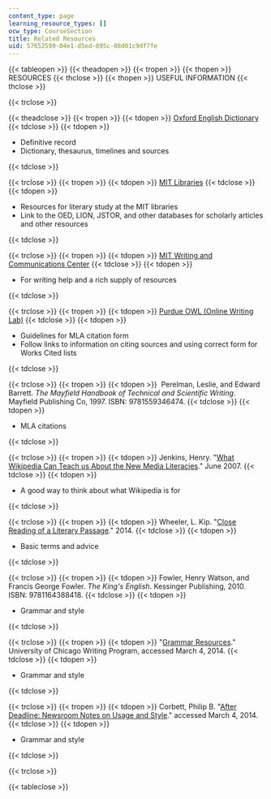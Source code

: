 ```yaml
---
content_type: page
learning_resource_types: []
ocw_type: CourseSection
title: Related Resources
uid: 57652599-04e1-d5ed-895c-08d01c9df7fe
---
```


{{< tableopen >}}
{{< theadopen >}}
{{< tropen >}}
{{< thopen >}}
RESOURCES
{{< thclose >}}
{{< thopen >}}
USEFUL INFORMATION
{{< thclose >}}

{{< trclose >}}

{{< theadclose >}}
{{< tropen >}}
{{< tdopen >}}
[Oxford English Dictionary](http://www.oed.com)
{{< tdclose >}}
{{< tdopen >}}


*   Definitive record
*   Dictionary, thesaurus, timelines and sources


{{< tdclose >}}

{{< trclose >}}
{{< tropen >}}
{{< tdopen >}}
[MIT Libraries](http://libguides.mit.edu/lit)
{{< tdclose >}}
{{< tdopen >}}


*   Resources for literary study at the MIT libraries
*   Link to the OED, LION, JSTOR, and other databases for scholarly articles and other resources


{{< tdclose >}}

{{< trclose >}}
{{< tropen >}}
{{< tdopen >}}
[MIT Writing and Communications Center](http://writing.mit.edu/wcc)
{{< tdclose >}}
{{< tdopen >}}


*   For writing help and a rich supply of resources


{{< tdclose >}}

{{< trclose >}}
{{< tropen >}}
{{< tdopen >}}
[Purdue OWL (Online Writing Lab)](https://owl.english.purdue.edu/owl/resource/747/01/)
{{< tdclose >}}
{{< tdopen >}}


*   Guidelines for MLA citation form
*   Follow links to information on citing sources and using correct form for Works Cited lists


{{< tdclose >}}

{{< trclose >}}
{{< tropen >}}
{{< tdopen >}}
 Perelman, Leslie, and Edward Barrett. _The Mayfield Handbook of Technical and Scientific Writing_. Mayfield Publishing Co, 1997. ISBN: 9781559346474.
{{< tdclose >}}
{{< tdopen >}}


*   MLA citations


{{< tdclose >}}

{{< trclose >}}
{{< tropen >}}
{{< tdopen >}}
Jenkins, Henry. "[What Wikipedia Can Teach us About the New Media Literacies](http://henryjenkins.org/2007/06/what_wikipedia_can_teach_us_ab.html)." June 2007.
{{< tdclose >}}
{{< tdopen >}}


*   A good way to think about what Wikipedia is for


{{< tdclose >}}

{{< trclose >}}
{{< tropen >}}
{{< tdopen >}}
Wheeler, L. Kip. "[Close Reading of a Literary Passage](http://web.cn.edu/kwheeler/reading_lit.html)." 2014.
{{< tdclose >}}
{{< tdopen >}}


*   Basic terms and advice


{{< tdclose >}}

{{< trclose >}}
{{< tropen >}}
{{< tdopen >}}
Fowler, Henry Watson, and Francis George Fowler. _The King's English_. Kessinger Publishing, 2010. ISBN: 9781164388418.
{{< tdclose >}}
{{< tdopen >}}


*   Grammar and style


{{< tdclose >}}

{{< trclose >}}
{{< tropen >}}
{{< tdopen >}}
"[Grammar Resources](https://www.scribd.com/document/283734001/Grammar-Resources-University-of-Chicago-Writing-Program)." University of Chicago Writing Program, accessed March 4, 2014.
{{< tdclose >}}
{{< tdopen >}}


*   Grammar and style


{{< tdclose >}}

{{< trclose >}}
{{< tropen >}}
{{< tdopen >}}
Corbett, Philip B. "[After Deadline: Newsroom Notes on Usage and Style](http://afterdeadline.blogs.nytimes.com/)." accessed March 4, 2014.
{{< tdclose >}}
{{< tdopen >}}


*   Grammar and style


{{< tdclose >}}

{{< trclose >}}

{{< tableclose >}}